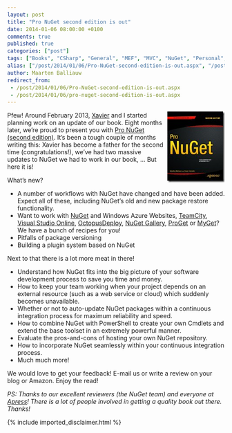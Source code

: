 ```yaml
---
layout: post
title: "Pro NuGet second edition is out"
date: 2014-01-06 08:00:00 +0100
comments: true
published: true
categories: ["post"]
tags: ["Books", "CSharp", "General", "MEF", "MVC", "NuGet", "Personal", "Projects", "Publications", "Source control", "Azure"]
alias: ["/post/2014/01/06/Pro-NuGet-second-edition-is-out.aspx", "/post/2014/01/06/pro-nuget-second-edition-is-out.aspx"]
author: Maarten Balliauw
redirect_from:
 - /post/2014/01/06/Pro-NuGet-second-edition-is-out.aspx
 - /post/2014/01/06/pro-nuget-second-edition-is-out.aspx
---
```

<p><a href="http://amzn.to/pronuget2"><img style="background-image: none; float: right; padding-top: 0px; padding-left: 0px; margin: 0px 0px 5px 5px; display: inline; padding-right: 0px; border: 0px;" title="Pro NuGet will learn you all there is to know about NuGet" src="/images/image_313.png" alt="Pro NuGet will learn you all there is to know about NuGet" width="133" height="164" align="right" border="0" /></a>Pfew! Around February 2013, <a href="http://www.xavierdecoster.com">Xavier</a> and I started planning work on an update of our book. Eight months later, we&rsquo;re proud to present you with <a href="http://amzn.to/pronuget2">Pro NuGet (second edition)</a>. It&rsquo;s been a tough couple of months writing this: Xavier has become a father for the second time (congratulations!), we&rsquo;ve had two massive updates to NuGet we had to work in our book, &hellip; But here it is!</p>
<p>What&rsquo;s new?</p>
<ul>
<li>A number of workflows with NuGet have changed and have been added. Expect all of these, including NuGet&rsquo;s old and new package restore functionality.</li>
<li>Want to work with <a href="http://www.nuget.org">NuGet</a> and Windows Azure Websites, <a href="http://www.jetbrains.com/teamcity">TeamCity</a>, <a href="http://www.visualstudio.com">Visual Studio Online</a>, <a href="http://www.OctopusDeploy.com">OctopusDeploy</a>, <a href="http://gitgub.com/nuget/nugetgallery">NuGet Gallery</a>, <a href="http://www.inedo.com/proget">ProGet</a> or <a href="http://www.myget.org">MyGet</a>? We have a bunch of recipes for you!</li>
<li>Pitfalls of package versioning</li>
<li>Building a plugin system based on NuGet</li>
</ul>
<p>Next to that there is a lot more meat in there!</p>
<ul>
<li>Understand how NuGet fits into the big picture of your software development process to save you time and money.</li>
<li>How to keep your team working when your project depends on an external resource (such as a web service or cloud) which suddenly becomes unavailable.</li>
<li>Whether or not to auto-update NuGet packages within a continuous integration process for maximum reliability and speed.</li>
<li>How to combine NuGet with PowerShell to create your own Cmdlets and extend the base toolset in an extremely powerful manner.</li>
<li>Evaluate the pros-and-cons of hosting your own NuGet repository.</li>
<li>How to incorporate NuGet seamlessly within your continuous integration process.</li>
<li>Much much more!</li>
</ul>
<p>We would love to get your feedback! E-mail us or write a review on your blog or Amazon. Enjoy the read!</p>
<p><em>PS: Thanks to our excellent reviewers (the NuGet team) and everyone at </em><a href="http://www.apress.com"><em>Apress</em></a><em>! There is a lot of people involved in getting a quality book out there. Thanks!</em></p>

{% include imported_disclaimer.html %}

